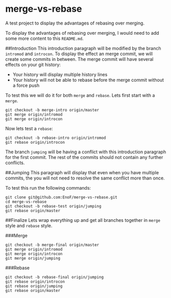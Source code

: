 merge-vs-rebase
===============

A test project to display the advantages of rebasing over merging.

To display the advantages of rebasing over merging, I would need to add some more content to this `README.md`.

##Introduction
This introduction paragraph will be modified by the branch `intromod` and `introcon`. To display the effect an merge 
commit, we will create some commits in between. The merge commit will have several effects on your git history:
 * Your history will display multiple history lines
 * Your history will not be able to rebase before the merge commit without a force push


To test this we will do it for both `merge` and `rebase`. Lets first start with a `merge`.

    git checkout -b merge-intro origin/master
    git merge origin/intromod
    git merge origin/introcon

Now lets test a `rebase`:

    git checkout -b rebase-intro origin/intromod
    git rebase origin/introcon

The branch `jumping` will be 
having a conflict with this introduction paragraph for the first commit. The rest of the commits should not contain any 
further conflicts.

##Jumping
This paragraph will display that even when you have multiple commits, the you will not need to resolve the same conflict
more than once.

To test this run the following commands:

    git clone git@github.com:EnoF/merge-vs-rebase.git
    cd merge-vs-rebase
    git checkout -b rebase-test origin/jumping
    git rebase origin/master
    
##Finalize
Lets wrap everything up and get all branches together in `merge` style and `rebase` style.

###Merge

    git checkout -b merge-final origin/master
    git merge origin/intromod
    git merge origin/introcon
    git merge origin/jumping

###Rebase

    git checkout -b rebase-final origin/jumping
    git rebase origin/introcon
    git rebase origin/jumping
    git rebase origin/master
